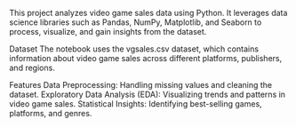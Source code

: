 This project analyzes video game sales data using Python. It leverages data science libraries such as Pandas, NumPy, Matplotlib, and Seaborn to process, visualize, and gain insights from the dataset.

Dataset
The notebook uses the vgsales.csv dataset, which contains information about video game sales across different platforms, publishers, and regions.

Features
Data Preprocessing: Handling missing values and cleaning the dataset.
Exploratory Data Analysis (EDA): Visualizing trends and patterns in video game sales.
Statistical Insights: Identifying best-selling games, platforms, and genres.
